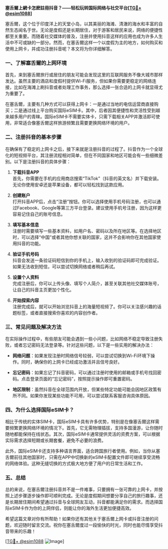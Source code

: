 **塞舌爾上網卡怎麽註冊抖音？——轻松玩转国际网络与社交平台[[TG💪+ @esim1088](https://t.me/s/esim1088)]**

塞舌爾，这个位于印度洋上的天堂小岛，以其美丽的海滩、清澈的海水和丰富的自然生态闻名于世。无论是度假还是长期居住，对于游客和居民来说，网络的便捷性都至关重要。而随着社交媒体的普及，注册并使用抖音这样的应用也成为许多人生活中不可或缺的一部分。然而，在塞舌爾这样一个以度假为主的地方，如何购买和使用上网卡，并成功注册抖音呢？本文将为你详细解答。

### 一、了解塞舌爾的上网环境

首先，来到塞舌爾旅行或居住的朋友可能会发现这里的互联网服务不像大城市那样发达。虽然主要的酒店和度假村提供Wi-Fi服务，但如果你需要更稳定的网络连接，比如在海滩上刷抖音或者处理工作事务，那么选择一张合适的上网卡就显得尤为重要了。

在塞舌爾，主要有几种方式可以获得上网卡：一是通过当地的电信运营商直接购买；二是通过线上平台购买国际eSIM卡。其中，后者因其便捷性和灵活性受到越来越多用户的青睐。国际eSIM卡不需要实体卡，只需下载相关APP并激活即可使用，非常适合像塞舌爾这样旅游频繁且需要更换网络环境的用户。

### 二、注册抖音的基本步骤

在确保有了稳定的上网卡之后，接下来就是注册抖音的过程了。抖音作为一个全球化的短视频平台，其注册流程相对简单，但在不同国家和地区可能会有一些细微差别。以下是注册抖音的具体步骤：

1. **下载抖音APP**  
   首先，你需要在手机的应用商店搜索“TikTok”（抖音的英文名）并下载安装。无论你使用安卓还是苹果设备，都可以轻松找到这款应用。

2. **创建账户**  
   打开抖音APP后，点击“注册”按钮。你可以选择使用手机号码注册，也可以通过Facebook、Google等第三方平台登录。建议使用手机号注册，因为这样更容易记住自己的账号信息。

3. **填写基本信息**  
   注册时需要填写一些基本资料，如用户名、密码以及所在地区等。在选择地区时，可以选择“中国”或者其他你想关联的国家，这并不会影响你在其他国家使用抖音的功能。

4. **验证手机号码**  
   抖音会发送一条验证码短信到你的手机上，输入收到的验证码即可完成验证。如果无法收到短信，可以尝试切换网络或者稍后再试。

5. **设置个人资料**  
   完成注册后，你可以上传头像、填写个人简介，甚至关联其他社交媒体账号，让自己的抖音主页更加个性化。

6. **开始探索内容**  
   注册完成后，就可以开始浏览抖音上的海量短视频了。你可以关注感兴趣的话题标签，或者直接搜索你喜欢的内容创作者。

### 三、常见问题及解决方法

在实际操作过程中，有些朋友可能会遇到一些小问题，比如网络不稳定导致注册失败，或者忘记密码无法登录等。针对这些问题，以下是一些实用的解决办法：

- **网络问题**：如果发现注册时网络信号较弱，可以尝试切换到Wi-Fi环境下操作。同时，确保你的上网卡已经成功激活并且信号良好。
  
- **忘记密码**：如果忘记了抖音密码，可以通过注册时使用的邮箱或手机号找回密码。点击登录页面的“忘记密码”，按照提示操作即可重置密码。

- **地区限制**：虽然抖音在全球范围内开放，但某些特定功能可能会因地区政策有所不同。如果你发现某些功能不可用，可以尝试联系客服咨询具体原因。

### 四、为什么选择国际eSIM卡？

相比于传统的实体SIM卡，国际eSIM卡具有许多优势，特别是在像塞舌爾这样需要频繁更换网络环境的情况下。首先，它无需物理插拔，支持多国漫游，让你随时随地都能保持在线状态。其次，国际eSIM卡通常提供灵活的资费方案，可以根据实际需求选择短期或长期套餐，避免不必要的浪费。

此外，国际eSIM卡还支持多种语言界面，适合跨国旅行者使用。例如，当你从塞舌爾前往其他国家时，只需在APP中切换新的eSIM卡配置文件即可继续享受流畅的网络体验。这种无缝切换的方式极大地方便了用户的日常生活和工作。

### 五、总结

总的来说，在塞舌爾注册抖音并不是一件难事，只要拥有一张可靠的上网卡，并按照上述步骤逐步操作即可顺利完成。无论是度假期间想要分享自己的旅行趣事，还是长期居住期间希望通过抖音与全球网友互动，抖音都能满足你的需求。而选择国际eSIM卡作为你的上网伴侣，则能让你的海外生活更加便捷高效。

希望这篇文章对你有所帮助！如果你还有其他关于塞舌爾上网卡或抖音注册的问题，欢迎随时留言交流。祝你在塞舌爾度过一段愉快的时光，同时也能尽情享受抖音带来的乐趣！

[[TG💪+ @esim1088](https://t.me/s/esim1088) ![Image](https://i.postimg.cc/4NQfJmqS/Snipaste-2025-05-13-00-14-12.png)]